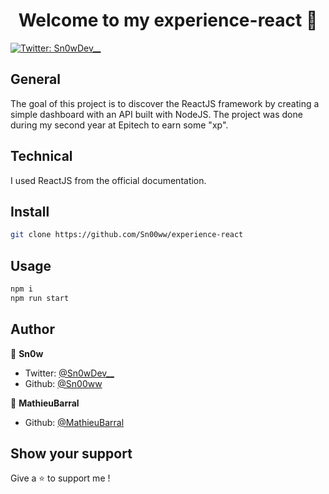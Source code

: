 <h1 align="center">Welcome to my experience-react 👋</h1>
<p>
  <a href="https://twitter.com/Sn0wDev__" target="_blank">
    <img alt="Twitter: Sn0wDev__" src="https://img.shields.io/twitter/follow/Sn0wDev__.svg?style=social" />
  </a>
</p>

## General

The goal of this project is to discover the ReactJS framework by creating a simple dashboard with an API built with NodeJS. The project was done during my second year at Epitech to earn some "xp".

## Technical

I used ReactJS from the official documentation.

## Install

```sh
git clone https://github.com/Sn00ww/experience-react
```

## Usage

```sh
npm i
npm run start
```

## Author

👤 **Sn0w**

* Twitter: [@Sn0wDev__](https://twitter.com/Sn0wDev__)
* Github: [@Sn00ww](https://github.com/Sn00ww)

👤 **MathieuBarral**

* Github: [@MathieuBarral](https://github.com/MathieuBarral)

## Show your support

Give a ⭐️ to support me !
